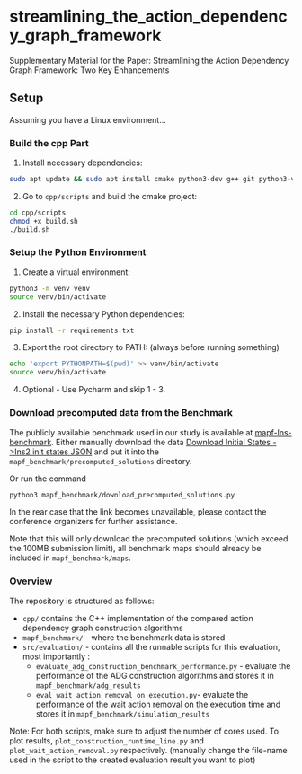 # streamlining_the_action_dependency_graph_framework
Supplementary Material  for the Paper: Streamlining the Action Dependency Graph Framework: Two Key Enhancements

## Setup

Assuming you have a Linux environment...

### Build the cpp Part

1. Install necessary dependencies:
```bash
sudo apt update && sudo apt install cmake python3-dev g++ git python3-venv
```

2. Go to `cpp/scripts` and build the cmake project:
```bash
cd cpp/scripts
chmod +x build.sh
./build.sh
```

### Setup the Python Environment

1. Create a virtual environment:
```bash
python3 -m venv venv  
source venv/bin/activate
```

2. Install the necessary Python dependencies:
```bash
pip install -r requirements.txt
```

3. Export the root directory to PATH: (always before running something)
```bash
echo 'export PYTHONPATH=$(pwd)' >> venv/bin/activate
source venv/bin/activate
```

4. Optional - Use Pycharm and skip 1 - 3.


### Download precomputed data from the Benchmark

The publicly available benchmark used in our study is available at [mapf-lns-benchmark](https://github.com/ChristinaTan0704/mapf-lns-benchmark]).
Either manually download the data [Download Initial States ->Ins2 init states JSON](https://github.com/ChristinaTan0704/mapf-lns-benchmark/blob/main/docs/data.md)
and put it into the `mapf_benchmark/precomputed_solutions` directory.

Or run the command 
```bash
python3 mapf_benchmark/download_precomputed_solutions.py
```

In the rear case that the link becomes unavailable, please contact the conference organizers for further assistance.

Note that this will only download the precomputed solutions (which exceed the 100MB submission limit), all benchmark maps should already be included
in `mapf_benchmark/maps`.

### Overview

The repository is structured as follows:

- `cpp/` contains the C++ implementation of the compared action dependency graph construction algorithms
- `mapf_benchmark/` - where the benchmark data is stored
- `src/evaluation/` - contains all the runnable scripts for this evaluation, most importantly :
  - `evaluate_adg_construction_benchmark_performance.py` - evaluate the performance of the ADG construction algorithms and stores it in `mapf_benchmark/adg_results`
  - `eval_wait_action_removal_on_execution.py`- evaluate the performance of the wait action removal on the execution time and stores it in `mapf_benchmark/simulation_results`

Note: For both scripts, make sure to adjust the number of cores used.
To plot results, `plot_construction_runtime_line.py` and `plot_wait_action_removal.py` respectively.
(manually change the file-name used in the script to the created evaluation result you want to plot)

